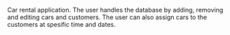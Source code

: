 Car rental application. The user handles the database by adding, removing and editing cars and customers. The user can also assign cars to the customers at spesific time and dates.
